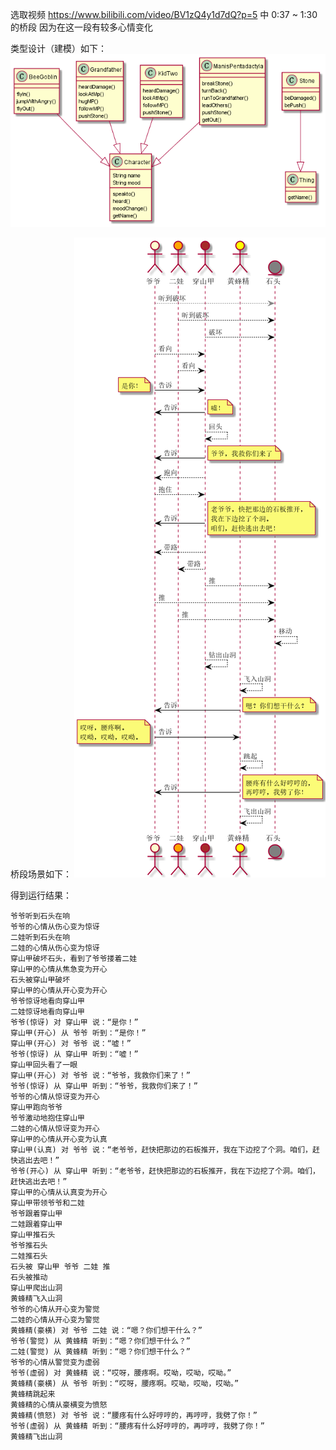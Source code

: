 选取视频 https://www.bilibili.com/video/BV1zQ4y1d7dQ?p=5 中 0:37 ~ 1:30 的桥段
因为在这一段有较多心情变化

类型设计（建模）如下：
![](./uml/characters.png)


桥段场景如下：
![](./uml/timeline.png)

得到运行结果：
```
爷爷听到石头在响
爷爷的心情从伤心变为惊讶
二娃听到石头在响
二娃的心情从伤心变为惊讶
穿山甲破坏石头，看到了爷爷搂着二娃
穿山甲的心情从焦急变为开心
石头被穿山甲破坏
穿山甲的心情从开心变为开心
爷爷惊讶地看向穿山甲
二娃惊讶地看向穿山甲
爷爷(惊讶) 对 穿山甲 说：“是你！”
穿山甲(开心) 从 爷爷 听到：“是你！”
穿山甲(开心) 对 爷爷 说：“嘘！”
爷爷(惊讶) 从 穿山甲 听到：“嘘！”
穿山甲回头看了一眼
穿山甲(开心) 对 爷爷 说：“爷爷，我救你们来了！”
爷爷(惊讶) 从 穿山甲 听到：“爷爷，我救你们来了！”
爷爷的心情从惊讶变为开心
穿山甲跑向爷爷
爷爷激动地抱住穿山甲
二娃的心情从惊讶变为开心
穿山甲的心情从开心变为认真
穿山甲(认真) 对 爷爷 说：“老爷爷，赶快把那边的石板推开，我在下边挖了个洞。咱们，赶快逃出去吧！”
爷爷(开心) 从 穿山甲 听到：“老爷爷，赶快把那边的石板推开，我在下边挖了个洞。咱们，赶快逃出去吧！”
穿山甲的心情从认真变为开心
穿山甲带领爷爷和二娃
爷爷跟着穿山甲
二娃跟着穿山甲
穿山甲推石头
爷爷推石头
二娃推石头
石头被 穿山甲 爷爷 二娃 推
石头被推动
穿山甲爬出山洞
黄蜂精飞入山洞
爷爷的心情从开心变为警觉
二娃的心情从开心变为警觉
黄蜂精(豪横) 对 爷爷 二娃 说：“嗯？你们想干什么？”
爷爷(警觉) 从 黄蜂精 听到：“嗯？你们想干什么？”
二娃(警觉) 从 黄蜂精 听到：“嗯？你们想干什么？”
爷爷的心情从警觉变为虚弱
爷爷(虚弱) 对 黄蜂精 说：“哎呀，腰疼啊。哎呦，哎呦，哎呦。”
黄蜂精(豪横) 从 爷爷 听到：“哎呀，腰疼啊。哎呦，哎呦，哎呦。”
黄蜂精跳起来
黄蜂精的心情从豪横变为愤怒
黄蜂精(愤怒) 对 爷爷 说：“腰疼有什么好哼哼的，再哼哼，我劈了你！”
爷爷(虚弱) 从 黄蜂精 听到：“腰疼有什么好哼哼的，再哼哼，我劈了你！”
黄蜂精飞出山洞
```